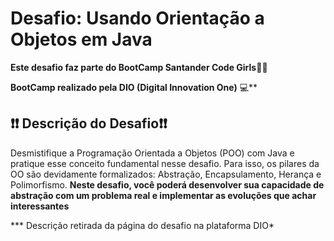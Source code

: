 # Desafio: Usando Orientação a Objetos em Java

**Este desafio faz parte do BootCamp Santander Code Girls:woman_technologist:**

**BootCamp realizado pela DIO (Digital Innovation One)** :computer:**

##  

## :exclamation::exclamation: Descrição do Desafio:exclamation::exclamation:

Desmistifique a Programação Orientada a Objetos (POO) com Java e pratique esse conceito fundamental nesse desafio. Para isso, os pilares da OO são devidamente formalizados: Abstração, Encapsulamento, Herança e Polimorfismo. **Neste desafio, você poderá desenvolver sua capacidade de abstração com um problema real e implementar as evoluções que achar interessantes**

*** Descrição retirada da página do desafio na plataforma DIO*